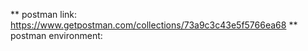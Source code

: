 ** postman link: https://www.getpostman.com/collections/73a9c3c43e5f5766ea68
** postman environment: 